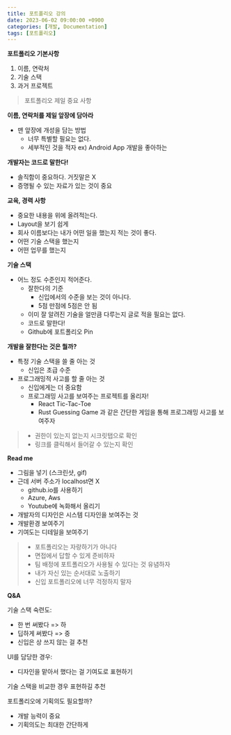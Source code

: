 ```yaml
---
title: 포트폴리오 강의
date: 2023-06-02 09:00:00 +0900
categories: [개발, Documentation]
tags: [포트폴리오]
---
```


**포트폴리오 기본사항**
1. 이름, 연락처
2. 기술 스택
3. 과거 프로젝트

> 포트폴리오 제일 중요 사항

**이름, 연락처를 제일 앞장에 담아라**

- 맨 앞장에 개성을 담는 방법
  - 너무 특별할 필요는 없다.
  - 세부적인 것을 적자 ex) Android App 개발을 좋아하는

**개발자는 코드로 말한다!**
- 솔직함이 중요하다. 거짓말은 X
- 증명될 수 있는 자료가 있는 것이 중요

**교육, 경력 사항**
- 중요한 내용을 위에 올려적는다.
- Layout을 보기 쉽게
- 회사 이름보다는 내가 어떤 일을 했는지 적는 것이 좋다.
- 어떤 기술 스택을 했는지
- 어떤 업무를 했는지

**기술 스택**
- 어느 정도 수준인지 적어준다.
  - 잘한다의 기준
    - 신입에서의 수준을 보는 것이 아니다.
    - 5점 만점에 5점은 안 됨
  - 이미 잘 알려진 기술을 얼만큼 다루는지 글로 적을 필요는 없다.
  - 코드로 말한다!
  - Github에 포트폴리오 Pin

**개발을 잘한다는 것은 뭘까?**
- 특정 기술 스택을 쓸 줄 아는 것
  - 신입은 초급 수준
- 프로그래밍적 사고를 할 줄 아는 것
  - 신입에게는 더 중요함
  - 프로그래밍 사고를 보여주는 프로젝트를 올리자!
    - React Tic-Tac-Toe
    - Rust Guessing Game
    과 같은 간단한 게임을 통해 프로그래밍 사고를 보여주자

>- 권한이 있는지 없는지 시크릿탭으로 확인  
>- 링크를 클릭해서 들어갈 수 있는지 확인

**Read me**
- 그림을 넣기 (스크린샷, gif)
- 근데 서버 주소가 localhost면 X
  - github.io를 사용하기
  - Azure, Aws
  - Youtube에 녹화해서 올리기
- 개발자의 디자인은 시스템 디자인을 보여주는 것
- 개발환경 보여주기
- 기여도는 디테일을 보여주기

> - 포트폴리오는 자랑하기가 아니다  
> - 면접에서 답할 수 있게 준비하자  
> - 팀 배정에 포트폴리오가 사용될 수 있다는 것 유념하자  
> - 내가 자신 있는 순서대로 노출하기
> - 신입 포트폴리오에 너무 걱정하지 말자

**Q&A**

기술 스택 숙련도:
- 한 번 써봤다 => 하
- 딥하게 써봤다 => 중
- 신입은 상 쓰지 않는 걸 추천

UI를 담당한 경우:
- 디자인을 맡아서 했다는 걸 기여도로 표현하기

기술 스택을 비교한 경우 표현하길 추천

포트폴리오에 기획의도 필요할까?
- 개발 능력이 중요
- 기획의도는 최대한 간단하게